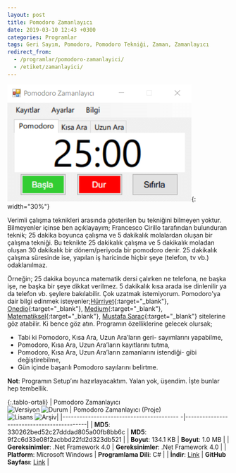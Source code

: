 ```yaml
---
layout: post
title: Pomodoro Zamanlayıcı
date: 2019-03-10 12:43 +0300
categories: Programlar
tags: Geri Sayım, Pomodoro, Pomodoro Tekniği, Zaman, Zamanlayıcı
redirect_from:
  - /programlar/pomodoro-zamanlayici/
  - /etiket/zamanlayici/
---
```

![pomodoro-zamanlayici](/images/programlar/pomodoro-zamanlayici.png){: width="30%"}

Verimli çalışma teknikleri arasında gösterilen bu tekniğini bilmeyen yoktur. Bilmeyenler içinse ben açıklayayım; Francesco Cirillo tarafından bulunduran teknik; 25 dakika boyunca çalışma ve 5 dakikalık molalardan oluşan bir çalışma tekniği. Bu teknikte 25 dakikalık çalışma ve 5 dakikalık moladan oluşan 30 dakikalık bir dönem/periyoda bir pomodoro denir. 25 dakikalık çalışma süresinde ise, yapılan iş haricinde hiçbir şeye (telefon, tv vb.) odaklanılmaz.

Örneğin; 25 dakika boyunca matematik dersi çalırken ne telefona, ne başka işe, ne başka bir şeye dikkat verilmez. 5 dakikalık kısa arada ise dinlenilir ya da telefon vb. şeylere bakılabilir. Çok uzatmak istemiyorum. Pomodoro'ya dair bilgi edinmek isteyenler;[Hürriyet](http://www.hurriyet.com.tr/ekonomi/kobi/pomodoro-teknigi-ile-zamaninizi-kolayca-yonetin-40902183){:target="_blank"}, [Onedio](https://onedio.com/haber/11-madde-ile-verimli-calisamama-derdini-sonsuza-kadar-bitiren-pomodoro-teknigi-628834){:target="_blank"}, [Medium](https://medium.com/t%C3%BCrkiye/pomodoro-tekni%C4%9Fi-ile-%C3%A7al%C4%B1%C5%9Fma-performans%C4%B1m%C4%B1-nas%C4%B1l-artt%C4%B1rd%C4%B1m-3f194dd227a7){:target="_blank"}, [Matematiksel](https://www.matematiksel.org/verimli-bir-calisma-metodu-pomodoro-teknigi/){:target="_blank"}, [Mustafa Saraç](http://mustafasarac.com/zamani-verimli-kullanmak-pomodoro-teknigi/){:target="_blank"} sitelerine göz atabilir. Ki bence göz atın. Programın özelliklerine gelecek olursak;

- Tabi ki Pomodoro, Kısa Ara, Uzun Ara’ların geri- sayımlarını yapabilme,
- Pomodoro, Kısa Ara, Uzun Ara’ların kayıtlarını tutma,
- Pomodoro, Kısa Ara, Uzun Ara’ların zamanlarını istendiği- gibi değiştirebilme,
- Gün içinde başarılı Pomodoro sayılarını belirtme.

**Not**: Programın Setup’ını hazırlayacaktım. Yalan yok, üşendim. İşte bunlar hep tembellik.

{:.tablo-ortali}
| Pomodoro Zamanlayıcı<br>![Versiyon](https://img.shields.io/badge/Versiyon-1.00-blueviolet.svg?style=flat) ![Durum](https://img.shields.io/badge/Durum-Çalışıyor-success.svg?style=flat) | Pomodoro Zamanlayıcı (Proje)<br>![Lisans](https://img.shields.io/badge/Lisans-MIT-blue.svg?style=flat) ![Arşiv](https://img.shields.io/badge/Arşiv-orange.svg?style=flat)|
|----------------------------------------- -|-------------------------------------------|
| **MD5**: 330262bed52c27dddad805a00fb8bb6c | **MD5**: 9f2c6d33e08f2acbbd22fd2d323db521 | 
| **Boyut**: 134.1 KB                       | **Boyut**: 1.0 MB                         |
| **Gereksinimler**: .Net Framework 4.0     | **Gereksinimler**: .Net Framework 4.0     |
| **Platform**: Microsoft Windows           | **Programlama Dili**: C#                  |
| **İndir**: [Link](https://www.dropbox.com/s/v6g90bjmudwo8o6/pomodoro-zamanlayici.zip?dl=1)         | **GitHub Sayfası**: [Link](https://github.com/Umut-D/Pomodoro-Zamanlayici) |
